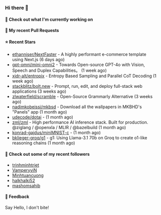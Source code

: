 ### Hi there 👋

#### 👷 Check out what I'm currently working on

#### 🔨 My recent Pull Requests


#### ⭐ Recent Stars

- [ethanniser/NextFaster](https://github.com/ethanniser/NextFaster) - A highly performant e-commerce template using Next.js  (6 days ago)
- [gpt-omni/mini-omni2](https://github.com/gpt-omni/mini-omni2) - Towards Open-source GPT-4o with Vision, Speech and Duplex Capabilities。 (1 week ago)
- [xjdr-alt/entropix](https://github.com/xjdr-alt/entropix) - Entropy Based Sampling and Parallel CoT Decoding  (1 week ago)
- [stackblitz/bolt.new](https://github.com/stackblitz/bolt.new) - Prompt, run, edit, and deploy full-stack web applications (3 weeks ago)
- [zlwaterfield/scramble](https://github.com/zlwaterfield/scramble) - Open-Source Grammarly Alternative (3 weeks ago)
- [nadimkobeissi/mkbsd](https://github.com/nadimkobeissi/mkbsd) - Download all the wallpapers in MKBHD&#39;s &#34;Panels&#34; app (1 month ago)
- [udecode/dotai](https://github.com/udecode/dotai) -  (1 month ago)
- [zml/zml](https://github.com/zml/zml) - High performance AI inference stack. Built for production. @ziglang / @openxla / MLIR / @bazelbuild (1 month ago)
- [konrad-gajdus/miniMNIST-c](https://github.com/konrad-gajdus/miniMNIST-c) -  (1 month ago)
- [bklieger-groq/g1](https://github.com/bklieger-groq/g1) - g1: Using Llama-3.1 70b on Groq to create o1-like reasoning chains (1 month ago)

#### 👯 Check out some of my recent followers

- [trinhminhtriet](https://github.com/trinhminhtriet)
- [VamperyviN](https://github.com/VamperyviN)
- [Minhtuancuong](https://github.com/Minhtuancuong)
- [halkhalki52](https://github.com/halkhalki52)
- [mashomsahib](https://github.com/mashomsahib)

#### 💬 Feedback

Say Hello, I don't bite!